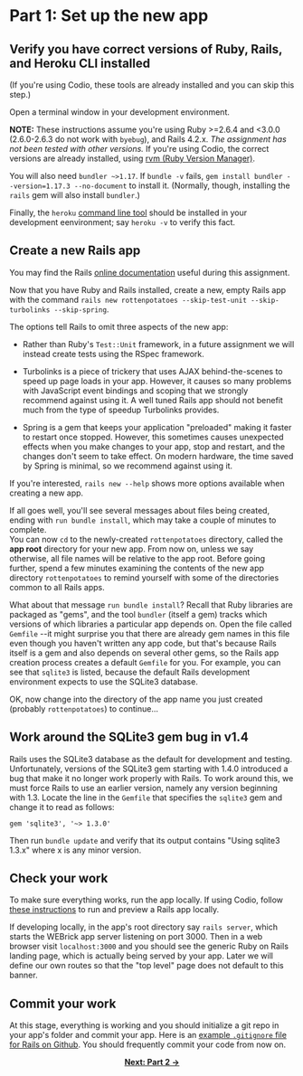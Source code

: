 # Part 1: Set up the new app

## Verify you have correct versions of Ruby, Rails, and Heroku CLI installed

(If you're using Codio, these tools are already installed and you can
skip this step.)

Open a terminal window in your development environment.

**NOTE:** These instructions assume you're using Ruby >=2.6.4 and
<3.0.0 (2.6.0-2.6.3 do not work with `byebug`),
and Rails 4.2.x.  _The assignment has not been tested with other
versions._  If you're using Codio, the correct versions are already
installed, using  [rvm (Ruby Version Manager)](https://rvm.io).

You will also need `bundler ~>1.17`.  If `bundle -v` fails, `gem
install bundler --version=1.17.3 --no-document`
to install it.  (Normally, though, installing the `rails` gem will
also install `bundler`.)

Finally, the `heroku` [command line tool](https://devcenter.heroku.com/articles/heroku-cli) should be installed in your development
eenvironment; say `heroku -v` to verify this fact.  

## Create a new Rails app

You  may find the Rails [online
documentation](https://api.rubyonrails.org/v4) useful during this assignment.


Now that you have Ruby and Rails installed, create a new, empty
Rails app with the command `rails new rottenpotatoes --skip-test-unit
--skip-turbolinks --skip-spring`.

The options tell Rails to omit three aspects of the new app:

* Rather than Ruby's `Test::Unit` framework, in a future assignment we will instead
create
tests using the RSpec framework.

* Turbolinks is a piece of trickery that uses AJAX behind-the-scenes to speed
up page loads in your app.  However, it causes so many problems with JavaScript
event bindings and scoping that we strongly recommend against using it.  A well
tuned Rails app should not benefit much from the type of speedup Turbolinks provides.

* Spring is a gem that keeps your application "preloaded" making it
faster to restart once stopped.  However, this sometimes causes
unexpected effects when you make changes to your app, stop and
restart, and the changes don't seem to take effect.  On modern
hardware, the time saved by Spring is minimal, so we recommend against
using it.

If you're interested, `rails new --help` shows more options available
when creating a new app.


If all goes well, you'll see several messages about files being created,
ending with `run bundle install`, which may take a couple of minutes to complete.  
You can now `cd` to the
newly-created `rottenpotatoes` directory, called the **app root**
directory for your new app.  From now on, unless we say otherwise, all
file names will be relative to the app root.  Before going further,
spend a few minutes examining the contents of the new app directory
`rottenpotatoes` to remind yourself with some of
the directories common to all Rails apps.

What about that message `run bundle install`?
Recall that Ruby libraries are packaged as "gems", and the tool
`bundler` (itself a gem) tracks which versions of which libraries a
particular app depends on.
Open the file called `Gemfile` --it might surprise you that there are 
already gem names in this file even though you haven't written any
app code, but that's because Rails itself is a gem and also depends on
several other gems, so the Rails app creation process creates a 
default `Gemfile` for you.  For example, 
you can see that `sqlite3` is listed, because the default
Rails development environment expects to use the SQLite3 database.

OK, now change into the directory of the app name you just created
(probably `rottenpotatoes`) to continue...


## Work around the SQLite3 gem bug in v1.4

Rails uses the SQLite3 database as the default for development and testing.  
Unfortunately, versions of the SQLite3 gem starting with 1.4.0 introduced
a bug that make it no longer work properly with Rails.  To work around this,
we must force Rails to use an earlier version, namely any version beginning
with 1.3.  Locate the line in the `Gemfile` that specifies the `sqlite3` gem
and change it to read as follows:

`gem 'sqlite3', '~> 1.3.0'`

Then run `bundle update` and verify that its output contains "Using sqlite3 1.3.x" 
where x is any minor version.


## Check your work

To make sure everything works, run the app locally.
If using Codio, follow [these instructions]() to run and preview a Rails
app locally.

If developing locally,
in the app's root directory 
say `rails server`, which starts the WEBrick app server
listening on port 3000.  Then in a web browser
visit `localhost:3000` and you should see the generic Ruby on Rails landing page, 
which is actually being served by your app.  Later we will define our own routes
so that the "top level" page does not default to this banner.


## Commit your work
At this stage, everything is working and you should initialize a git repo in your app's folder and commit your app.
Here is an [example `.gitignore` file for Rails on Github](https://github.com/github/gitignore/blob/master/Rails.gitignore).
You should frequently commit your code from now on.


<div align="center">
<b><a href="Part2.md">Next: Part 2 &rarr;</a></b>
</div>
